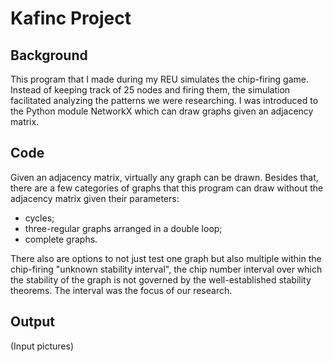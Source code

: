 # Kafinc Project
## Background
This program that I made during my REU simulates the chip-firing game. Instead of keeping track of 25 nodes and firing them, the simulation facilitated analyzing the patterns we were researching.
I was introduced to the Python module NetworkX which can draw graphs given an adjacency matrix.

## Code
Given an adjacency matrix, virtually any graph can be drawn. Besides that, there are a few categories of graphs that this program can draw without the adjacency matrix given their parameters:
- cycles;
- three-regular graphs arranged in a double loop;
- complete graphs.

There also are options to not just test one graph but also multiple within the chip-firing "unknown stability interval", the chip number interval over which the stability of the graph 
is not governed by the well-established stability theorems. The interval was the focus of our research.

## Output
(Input pictures)
